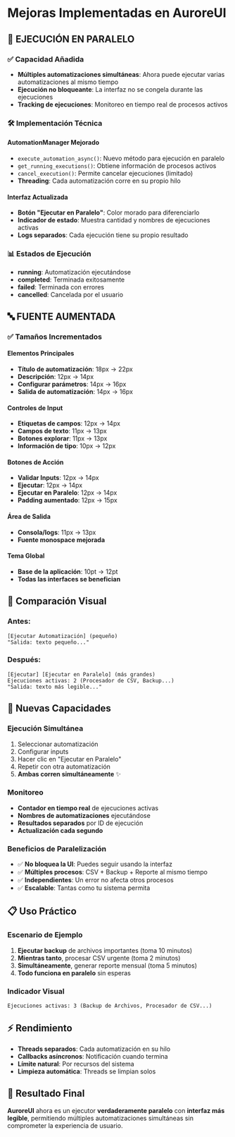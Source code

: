 # Mejoras Implementadas en AuroreUI

## 🔄 **EJECUCIÓN EN PARALELO**

### ✅ **Capacidad Añadida**
- **Múltiples automatizaciones simultáneas**: Ahora puede ejecutar varias automatizaciones al mismo tiempo
- **Ejecución no bloqueante**: La interfaz no se congela durante las ejecuciones
- **Tracking de ejecuciones**: Monitoreo en tiempo real de procesos activos

### 🛠 **Implementación Técnica**

#### **AutomationManager Mejorado**
- `execute_automation_async()`: Nuevo método para ejecución en paralelo
- `get_running_executions()`: Obtiene información de procesos activos
- `cancel_execution()`: Permite cancelar ejecuciones (limitado)
- **Threading**: Cada automatización corre en su propio hilo

#### **Interfaz Actualizada**
- **Botón "Ejecutar en Paralelo"**: Color morado para diferenciarlo
- **Indicador de estado**: Muestra cantidad y nombres de ejecuciones activas
- **Logs separados**: Cada ejecución tiene su propio resultado

### 📊 **Estados de Ejecución**
- **running**: Automatización ejecutándose
- **completed**: Terminada exitosamente
- **failed**: Terminada con errores
- **cancelled**: Cancelada por el usuario

## 🔤 **FUENTE AUMENTADA**

### ✅ **Tamaños Incrementados**

#### **Elementos Principales**
- **Título de automatización**: 18px → 22px
- **Descripción**: 12px → 14px
- **Configurar parámetros**: 14px → 16px
- **Salida de automatización**: 14px → 16px

#### **Controles de Input**
- **Etiquetas de campos**: 12px → 14px
- **Campos de texto**: 11px → 13px
- **Botones explorar**: 11px → 13px
- **Información de tipo**: 10px → 12px

#### **Botones de Acción**
- **Validar Inputs**: 12px → 14px
- **Ejecutar**: 12px → 14px
- **Ejecutar en Paralelo**: 12px → 14px
- **Padding aumentado**: 12px → 15px

#### **Área de Salida**
- **Consola/logs**: 11px → 13px
- **Fuente monospace mejorada**

#### **Tema Global**
- **Base de la aplicación**: 10pt → 12pt
- **Todas las interfaces se benefician**

## 🎯 **Comparación Visual**

### **Antes:**
```
[Ejecutar Automatización] (pequeño)
"Salida: texto pequeño..."
```

### **Después:**
```
[Ejecutar] [Ejecutar en Paralelo] (más grandes)
Ejecuciones activas: 2 (Procesador de CSV, Backup...)
"Salida: texto más legible..."
```

## 🚀 **Nuevas Capacidades**

### **Ejecución Simultánea**
1. Seleccionar automatización
2. Configurar inputs
3. Hacer clic en "Ejecutar en Paralelo"
4. Repetir con otra automatización
5. **Ambas corren simultáneamente** ✨

### **Monitoreo**
- **Contador en tiempo real** de ejecuciones activas
- **Nombres de automatizaciones** ejecutándose
- **Resultados separados** por ID de ejecución
- **Actualización cada segundo**

### **Beneficios de Paralelización**
- ✅ **No bloquea la UI**: Puedes seguir usando la interfaz
- ✅ **Múltiples procesos**: CSV + Backup + Reporte al mismo tiempo
- ✅ **Independientes**: Un error no afecta otros procesos
- ✅ **Escalable**: Tantas como tu sistema permita

## 📋 **Uso Práctico**

### **Escenario de Ejemplo**
1. **Ejecutar backup** de archivos importantes (toma 10 minutos)
2. **Mientras tanto**, procesar CSV urgente (toma 2 minutos)
3. **Simultáneamente**, generar reporte mensual (toma 5 minutos)
4. **Todo funciona en paralelo** sin esperas

### **Indicador Visual**
```
Ejecuciones activas: 3 (Backup de Archivos, Procesador de CSV...)
```

## ⚡ **Rendimiento**
- **Threads separados**: Cada automatización en su hilo
- **Callbacks asíncronos**: Notificación cuando termina
- **Límite natural**: Por recursos del sistema
- **Limpieza automática**: Threads se limpian solos

## 🎉 **Resultado Final**
**AuroreUI** ahora es un ejecutor **verdaderamente paralelo** con **interfaz más legible**, permitiendo múltiples automatizaciones simultáneas sin comprometer la experiencia de usuario.